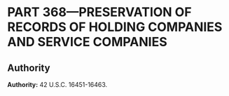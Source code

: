 # PART 368—PRESERVATION OF RECORDS OF HOLDING COMPANIES AND SERVICE COMPANIES


## Authority

**Authority:** 42 U.S.C. 16451-16463.


